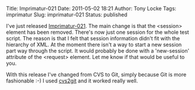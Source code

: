 Title: Imprimatur-021
Date: 2011-05-02 18:21
Author: Tony Locke
Tags: imprimatur
Slug: imprimatur-021
Status: published

I've just released [Imprimatur-021](https://sourceforge.net/projects/imprimatur/). The main change is that the &lt;session&gt; element has been removed. There's now just one session for the whole test script. The reason is that I felt that session information didn't fit with the hierarchy of XML. At the moment there isn't a way to start a new session part way through the script. It would probably be done with a 'new-session' attribute of the &lt;request&gt; element. Let me know if that would be useful to you.  
  
With this release I've changed from CVS to Git, simply because Git is more fashionable :-) I used [cvs2git](http://cvs2svn.tigris.org/cvs2git.html) and it worked really well.  
</request></session>
